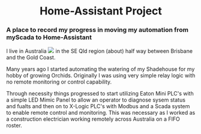 <h1 align="center"> Home-Assistant Project</h1>
<h3 align="left">A place to record my progress in moving my automation from myScada to Home-Assistant</h3>
<p align="left">
  I live in Australia <img src="https://github.com/oxguy3/flags/blob/master/mini/au.png"/> in the SE Qld region (about) half way between Brisbane and the Gold Coast. </p>
<p align="left">Many years ago I started automating the watering of my Shadehouse for my hobby of growing Orchids. Originally I was using very simple relay logic with no remote 
monitoring or control capability.</p>
<p align="left"> Through necessity things progressed to start utilizing Eaton Mini PLC's with a simple LED Mimic Panel to allow an operator to diagnose sysem status and fualts 
and then on to X-Logic PLC's with Modbus and a Scada system to enable remote control and monitoring. This was necessary as I worked as a construction electrician working remotely across Australia on a FIFO roster.</p> 
